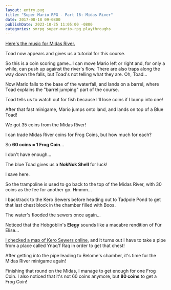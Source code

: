 ```yaml
---
layout: entry.pug
title: "Super Mario RPG - Part 16: Midas River"
date: 2017-08-18 09-0800
publishDate: 2023-10-25 11:05:00 -0800
categories: smrpg super-mario-rpg playthroughs
---
```


<a href="https://youtu.be/2CmfDbZ6j08">Here's the music for Midas River.</a>

Toad now appears and gives us a tutorial for this course.

So this is a coin scoring game...I can move Mario left or right and, for only a while, can push up against the river's flow. There are also traps along the way down the falls, but Toad's not telling what they are. Oh, Toad...

Now Mario falls to the base of the waterfall, and lands on a barrel, where Toad explains the "barrel jumping" part of the course.

Toad tells us to watch out for fish because I'll lose coins if I bump into one!

After that fast minigame, Mario jumps onto land, and lands on top of a Blue Toad!

We got 35 coins from the Midas River!

I can trade Midas River coins for Frog Coins, but how much for each?

So **60 coins = 1 Frog Coin**...

I don't have enough...

The blue Toad gives us a **NokNok Shell** for luck!

I save here.

So the trampoline is used to go back to the top of the Midas River, with 30 coins as the fee for another go. Hmmm...

I backtrack to the Kero Sewers before heading out to Tadpole Pond to get that last chest block in the chamber filled with Boos.

The water's flooded the sewers once again...

Noticed that the Hobgoblin's **Elegy** sounds like a macabre rendition of Für Elise...

<a href="http://bit.ly/2v0cFHz">I checked a map of Kero Sewers online</a>, and it turns out I have to take a pipe from a place called Ynaq'f Raq in order to get that chest!

After getting into the pipe leading to Belome's chamber, it's time for the Midas River minigame again!

Finishing that round on the Midas, I manage to get enough for one Frog Coin. I also noticed that it's not 60 coins anymore, but **80 coins** to get a Frog Coin!